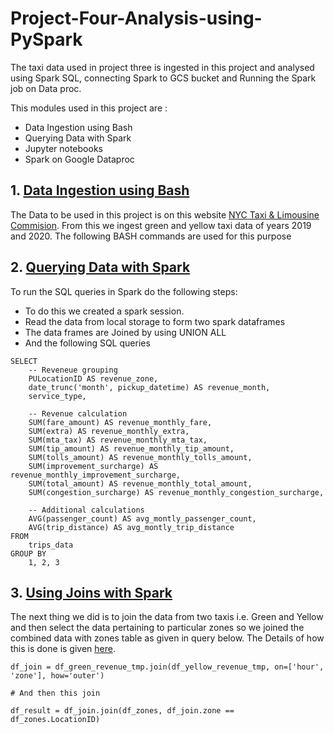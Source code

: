 # Project-Four-Analysis-using-PySpark
The taxi data used in project three is ingested in this project and analysed using Spark SQL, connecting Spark to GCS bucket and Running the Spark job on Data proc.

This modules used in this project are :
+   Data Ingestion using Bash
+   Querying Data with Spark
+   Jupyter notebooks 
+   Spark on Google Dataproc


## 1. [Data Ingestion using Bash](https://github.com/AmanGuptAnalytics/Project-Four-Analysis-using-PySpark/blob/main/1.%20Download_data.sh) 

The Data to be used in this project is on this website [NYC Taxi & Limousine Commision](https://www1.nyc.gov/site/tlc/about/tlc-trip-record-data.page). From this we ingest green and yellow taxi data 
of years 2019 and 2020. The following BASH commands are used for this purpose


## 2. [Querying Data with Spark](https://github.com/AmanGuptAnalytics/Project-Four-Analysis-using-PySpark/blob/main/2.Using%20SQL%20queries.ipynb)

To run the SQL queries in Spark do the following steps:

+   To do this we created a spark session. 
+   Read the data from local storage to form two spark dataframes
+   The data frames are Joined by using UNION ALL
+   And the following SQL queries

```
SELECT 
    -- Reveneue grouping 
    PULocationID AS revenue_zone,
    date_trunc('month', pickup_datetime) AS revenue_month, 
    service_type, 

    -- Revenue calculation 
    SUM(fare_amount) AS revenue_monthly_fare,
    SUM(extra) AS revenue_monthly_extra,
    SUM(mta_tax) AS revenue_monthly_mta_tax,
    SUM(tip_amount) AS revenue_monthly_tip_amount,
    SUM(tolls_amount) AS revenue_monthly_tolls_amount,
    SUM(improvement_surcharge) AS revenue_monthly_improvement_surcharge,
    SUM(total_amount) AS revenue_monthly_total_amount,
    SUM(congestion_surcharge) AS revenue_monthly_congestion_surcharge,

    -- Additional calculations
    AVG(passenger_count) AS avg_montly_passenger_count,
    AVG(trip_distance) AS avg_montly_trip_distance
FROM
    trips_data
GROUP BY
    1, 2, 3
```

## 3. [Using Joins with Spark](https://github.com/AmanGuptAnalytics/Project-Four-Analysis-using-PySpark/blob/main/3.%20Grouping_by_joins.ipynb)

The next thing we did is to join the data from two taxis i.e. Green and Yellow and then select the data pertaining to particular zones so we joined the combined data with zones table as given in query below. The Details of how this is done is given [here](https://github.com/AmanGuptAnalytics/Project-Four-Analysis-using-PySpark/blob/main/3.%20Grouping_by_joins.ipynb).



```
df_join = df_green_revenue_tmp.join(df_yellow_revenue_tmp, on=['hour', 'zone'], how='outer')

# And then this join 

df_result = df_join.join(df_zones, df_join.zone == df_zones.LocationID)
```
